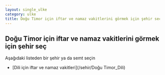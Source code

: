 ```yaml
---
layout: single_ulke
category: ulke
title: Doğu Timor için iftar ve namaz vakitlerini görmek için şehir seç
---
```



## Doğu Timor için iftar ve namaz vakitlerini görmek için şehir seç

Aşağıdaki listeden bir şehir ya da semt seçin


* [Dili için iftar ve namaz vakitleri](/sehir/Doğu Timor_Dili)
